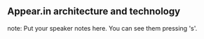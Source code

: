 ## Appear.in architecture and technology

note:
    Put your speaker notes here.
    You can see them pressing 's'.
